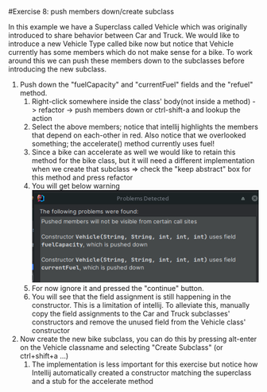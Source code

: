 #Exercise 8: push members down/create subclass

In this example we have a Superclass called Vehicle which was originally introduced to share behavior between Car and Truck.
We would like to introduce a new Vehicle Type called bike now but notice that Vehicle currently has some members which do not make sense for a bike.
To work around this we can push these members down to the subclasses before introducing the new subclass.


1. Push down the "fuelCapacity" and "currentFuel" fields and the "refuel" method. 
   1. Right-click somewhere inside the class' body(not inside a method) -> refactor -> push members down or ctrl-shift-a and lookup the action
   2. Select the above members; notice that intellij highlights the members that depend on each-other in red. Also notice that we overlooked something; the accelerate() method currently uses fuel!
   3. Since a bike can accelerate as well we would like to retain this method for the bike class, but it will need a different implementation when we create that subclass
   => check the "keep abstract" box for this method and press refactor
   4. You will get below warning   
   ![img.png](img.png)
   5. For now ignore it and pressed the "continue" button. 
   6. You will see that the field assignment is still happening in the constructor. 
   This is a limitation of intellij. To alleviate this, manually copy the field assignments to the Car and Truck subclasses' constructors 
   and remove the unused field from the Vehicle class' constructor 
2. Now create the new bike subclass, you can do this by pressing alt-enter on the Vehicle classname and selecting "Create Subclass" (or ctrl+shift+a ...)
   1. The implementation is less important for this exercise but notice how Intellij automatically created a constructor matching the superclass and a stub for the accelerate method
